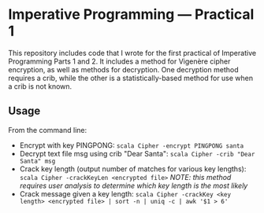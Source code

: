 # Imperative Programming — Practical 1

This repository includes code that I wrote for the first practical of Imperative Programming Parts 1 and 2. It includes a method for Vigenère cipher encryption, as well as methods for decryption. One decryption method requires a crib, while the other is a statistically-based method for use when a crib is not known.

## Usage

From the command line:
* Encrypt with key PINGPONG: `scala Cipher -encrypt PINGPONG santa`
* Decrypt text file msg using crib "Dear Santa": `scala Cipher -crib "Dear Santa" msg`
* Crack key length (output number of matches for various key lengths): `scala Cipher -crackKeyLen <encrypted file>`
*NOTE: this method requires user analysis to determine which key length is the most likely*
* Crack message given a key length: `scala Cipher -crackKey <key length> <encrypted file> | sort -n | uniq -c | awk '$1 > 6'`

